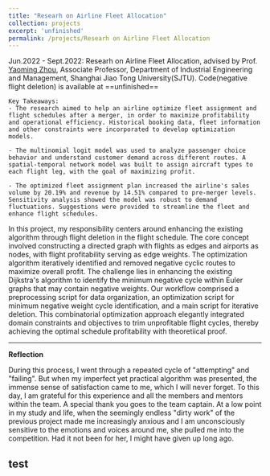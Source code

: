 ```yaml
---
title: "Researh on Airline Fleet Allocation"
collection: projects
excerpt: 'unfinished'
permalink: /projects/Researh on Airline Fleet Allocation
---
```


Jun.2022 - Sept.2022: Researh on Airline Fleet Allocation, advised by Prof. [Yaoming Zhou](https://me.sjtu.edu.cn/teacher_directory1/zhouyaoming.html), Associate Professor, Department of Industrial Engineering and Management, Shanghai Jiao Tong University(SJTU).
Code(negative flight deletion) is available at ==unfinished==


```
Key Takeaways:
- The research aimed to help an airline optimize fleet assignment and flight schedules after a merger, in order to maximize profitability and operational efficiency. Historical booking data, fleet information and other constraints were incorporated to develop optimization models. 

- The multinomial logit model was used to analyze passenger choice behavior and understand customer demand across different routes. A spatial-temporal network model was built to assign aircraft types to each flight leg, with the goal of maximizing profit. 

- The optimized fleet assignment plan increased the airline's sales volume by 20.19% and revenue by 14.51% compared to pre-merger levels. Sensitivity analysis showed the model was robust to demand fluctuations. Suggestions were provided to streamline the fleet and enhance flight schedules.

```

In this project, my responsibility centers around enhancing the existing algorithm through flight deletion in the flight schedule. The core concept involved constructing a directed graph with flights as edges and airports as nodes, with flight profitability serving as edge weights. The optimization algorithm iteratively identified and removed negative cyclic routes to maximize overall profit. The challenge lies in enhancing the existing Dijkstra's algorithm to identify the minimum negative cycle within Euler graphs that may contain negative weights. Our workflow comprised a preprocessing script for data organization, an optimization script for minimum negative weight cycle identification, and a main script for iterative deletion. This combinatorial optimization approach elegantly integrated domain constraints and objectives to trim unprofitable flight cycles, thereby achieving the optimal schedule profitability with theoretiical proof.

---

**Reflection**

During this process, I went through a repeated cycle of "attempting" and "failing". But when my imperfect yet practical algorithm was presented, the immense sense of satisfaction came to me, which I will never forget. To this day, I am grateful for this experience and all the members and mentors within the team. A special thank you goes to the team captain. At a low point in my study and life, when the seemingly endless "dirty work" of the previous project made me increasingly anxious and I am unconsciously sensitive to the emotions and voices around me, she pulled me into the competition. Had it not been for her, I might have given up long ago.


## test
